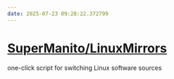 ```yaml
---
date: 2025-07-23 09:28:22.372799
---
```


# [SuperManito/LinuxMirrors](https://github.com/SuperManito/LinuxMirrors)

one-click script for switching Linux software sources